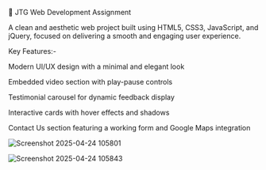 🧩 JTG Web Development Assignment

A clean and aesthetic web project built using HTML5, CSS3, JavaScript, and jQuery, focused on delivering a smooth and engaging user experience.

Key Features:-

Modern UI/UX design with a minimal and elegant look

Embedded video section with play-pause controls

Testimonial carousel for dynamic feedback display

Interactive cards with hover effects and shadows

Contact Us section featuring a working form and Google Maps integration


![Screenshot 2025-04-24 105801](https://github.com/user-attachments/assets/78486374-a1e5-4301-a520-566aa5baa5cb)

![Screenshot 2025-04-24 105843](https://github.com/user-attachments/assets/16bceee4-60ae-41a6-8573-49c54f559e77)

